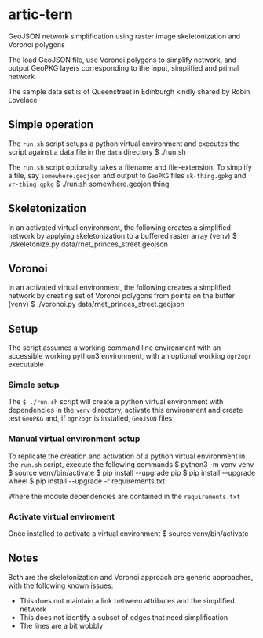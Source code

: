 # artic-tern
GeoJSON network simplification using raster image skeletonization and Voronoi polygons

The load GeoJSON file, use Voronoi polygons to simplify network, and output GeoPKG layers corresponding to the input, simplified and primal network

The sample data set is of Queenstreet in Edinburgh kindly shared by Robin Lovelace

## Simple operation
The `run.sh` script setups a python virtual environment and executes the script against a data file in the `data` directory
    $ ./run.sh

The `run.sh` script optionally takes a filename and file-extension. To simplify a file, say `somewhere.geojson` and output to `GeoPKG` files `sk-thing.gpkg` and `vr-thing.gpkg`
    $ ./run.sh somewhere.geojon thing

## Skeletonization
In an activated virtual environment, the following creates a simplified network by applying skeletonization to a buffered raster array
    (venv) $ ./skeletonize.py data/rnet_princes_street.geojson
   
## Voronoi
In an activated virtual environment, the following creates a simplified network by creating set of Voronoi polygons from points on the buffer
   (venv) $ ./voronoi.py data/rnet_princes_street.geojson

## Setup
The script assumes a working command line environment with an accessible working python3 environment, with an optional working `ogr2ogr` executable

### Simple setup
The `$ ./run.sh` script will create a python virtual environment with dependencies in the `venv` directory, activate this environment and create test `GeoPKG` and, if `ogr2ogr` is installed, `GeoJSON` files

### Manual virtual environment setup
To replicate the creation and activation of a python virtual environment in the `run.sh` script, execute the following commands
     $ python3 -m venv venv
     $ source venv/bin/activate
     $ pip install --upgrade pip
     $ pip install --upgrade wheel
     $ pip install --upgrade -r requirements.txt

Where the module dependencies are contained in the `requirements.txt`

### Activate virtual enviroment

Once installed to activate a virtual environment
    $ source venv/bin/activate

## Notes
Both are the skeletonization and Voronoi approach are generic approaches, with the following known issues:

* This does not maintain a link between attributes and the simplified network
* This does not identify a subset of edges that need simplification
* The lines are a bit wobbly
